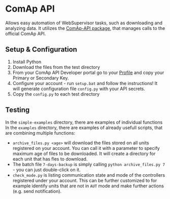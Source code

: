 # ComAp API
Allows easy automation of WebSupervisor tasks, such as downloading and analyzing data. It utilizes the [ComAp-API package](https://pypi.org/project/comap/), that manages calls to the official ComAp API.

## Setup & Configuration
1. Install Python
2. Download the files from the test directory
3. From your ComAp API Developer portal go to your [Profile](https://portal.websupervisor.net/developer) and copy your  Primary or Secondary Key. 
4. Configure your account - run ``setup.bat`` and follow the instructions! It will generate configuration file ``config.py`` with your API secrets.
5. Copy the ``config.py`` to each test directory

## Testing
In the ``simple-examples`` directory, there are examples of individual functions
In the ``examples`` directory, there are examples of already usefull scripts, that are combining multiple functions:
- ``archive_files.py <age>`` will download  the files stored on all units registered on your account. You can call it with a parameter to specify maximum age of files to be downloaded. It will create a directory for each unit that has fles to download.
- The batch file ``7-days-backup`` is simply calling ``python archive_files.py 7`` - you can just double-click on it.
- ``check_mode.py`` is listing communication state and mode of the controllers registered under your account. This can be further customized to for example identify units that are not in ``AUT`` mode and make further actions (e.g. send notification).
